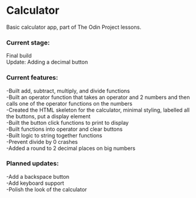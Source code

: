 # Calculator  

Basic calculator app, part of The Odin Project lessons.  

### Current stage:  

Final build  
Update: Adding a decimal button  

### Current features:  

-Built add, subtract, multiply, and divide functions  
-Built an operator function that takes an operator and 2 numbers and then calls one of the operator functions on the numbers  
-Created the HTML skeleton for the calculator, minimal styling, labelled all the buttons, put a display element  
-Built the button click functions to print to display  
-Built functions into operator and clear buttons  
-Built logic to string together functions  
-Prevent divide by 0 crashes  
-Added a round to 2 decimal places on big numbers  

### Planned updates:  

-Add a backspace button  
-Add keyboard support  
-Polish the look of the calculator
